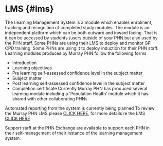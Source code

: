 # LMS {#lms}
The Learning Management System is a module which enables enrolment, tracking and recognition of completed study modules. The module is an independent platform which can be both outward and inward facing. That is it can be accessed by students /users outside of your PHN but also used by the PHN staff.   Some PHNs are using their LMS to deploy and monitor GP CPD training. Some PHNs are using it to deploy induction for their PHN staff. 
Learning modules produces by Murray PHN follow the following forms
- Introduction
- Learning objectives
- Pre learning self-assessed confidence level in the subject matter
- Subject matter
- Post learning self-assessed confidence level in the subject matter
- Completion certificate
Currently Murray PHN has produced several learning module including a 'Population Health' module which it has shared with other collaborating PHNs

Automated reporting from the system is currently being planned
To review the Murray PHN LMS please [CLICK HERE](https://murrayphn.myjoomlalms.com/), for more details re the LMS [CLICK HERE](https://www.joomlalms.com/)

Support staff at the PHN Exchange are available to support each PHN in their self-management of their instance of the learning management system.